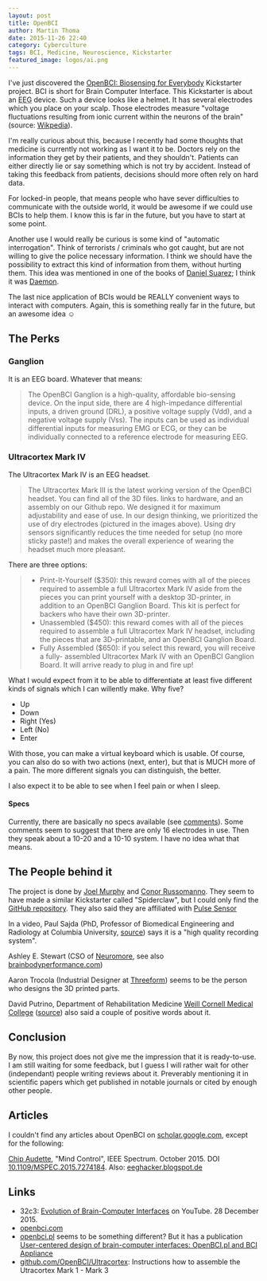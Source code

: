 ```yaml
---
layout: post
title: OpenBCI
author: Martin Thoma
date: 2015-11-26 22:40
category: Cyberculture
tags: BCI, Medicine, Neuroscience, Kickstarter
featured_image: logos/ai.png
---
```


I've just discovered the
[OpenBCI: Biosensing for Everybody](https://www.kickstarter.com/projects/openbci/openbci-biosensing-for-everybody) Kickstarter project. BCI is short for Brain Computer
Interface. This Kickstarter is about an
<abbr title="Electroencephalography">EEG</abbr> device. Such a device looks
like a helmet. It has several electrodes which you place on your scalp. Those
electrodes measure "voltage fluctuations resulting from ionic current within
the neurons of the brain" (source: [Wikpedia](https://en.wikipedia.org/wiki/Electroencephalography)).

I'm really curious about this, because I recently had some thoughts that
medicine is currently not working as I want it to be. Doctors rely on the
information they get by their patients, and they shouldn't. Patients can either
directly lie or say something which is not try by accident. Instead of taking
this feedback from patients, decisions should more often rely on hard data.

For locked-in people, that means people who have sever difficulties to
communicate with the outside world, it would be awesome if we could use BCIs
to help them. I know this is far in the future, but you have to start at some
point.

Another use I would really be curious is some kind of "automatic
interrogation". Think of terrorists / criminals who got caught, but are not
willing to give the police necessary information. I think we should have the
possibility to extract this kind of information from them, without hurting
them. This idea was mentioned in one of the books of [Daniel Suarez](https://en.wikipedia.org/wiki/Daniel_Suarez_(author)); I think it was [Daemon](https://en.wikipedia.org/wiki/Daemon_(novel_series)).

The last nice application of BCIs would be REALLY convenient ways to interact
with computers. Again, this is something really far in the future, but an
awesome idea ☺


## The Perks

### Ganglion

It is an EEG board. Whatever that means:

> The OpenBCI Ganglion is a high-quality, affordable bio-sensing device. On the
> input side, there are 4 high-impedance differential inputs, a driven ground
> (DRL), a positive voltage supply (Vdd), and a negative voltage supply (Vss).
> The inputs can be used as individual differential inputs for measuring EMG or
> ECG, or they can be individually connected to a reference electrode for
> measuring EEG.


### Ultracortex Mark IV

The Ultracortex Mark IV is an EEG headset.

> The Ultracortex Mark III is the latest working version of the OpenBCI
> headset. You can find all of the 3D files. links to hardware, and an assembly
> on our Github repo. We designed it for maximum adjustability and ease of use.
> In our design thinking, we prioritized the use of dry electrodes (pictured in
> the images above). Using dry sensors significantly reduces the time needed
> for setup (no more sticky paste!) and makes the overall experience of wearing
> the headset much more pleasant.

There are three options:

> * Print-It-Yourself ($350): this reward comes with all of the pieces required
>   to assemble a full Ultracortex Mark IV aside from the pieces you can print
>   yourself with a desktop 3D-printer, in addition to an OpenBCI Ganglion Board.
>   This kit is perfect for backers who have their own 3D-printer.
> * Unassembled ($450): this reward comes with all of the pieces required to
>   assemble a full Ultracortex Mark IV headset, including the pieces that are
>   3D-printable, and an OpenBCI Ganglion Board.
> * Fully Assembled ($650): if you select this reward, you will receive a fully-
>   assembled Ultracortex Mark IV with an OpenBCI Ganglion Board. It will arrive
>   ready to plug in and fire up!

What I would expect from it to be able to differentiate at least five different
kinds of signals which I can willently make. Why five?

* Up
* Down
* Right (Yes)
* Left (No)
* Enter

With those, you can make a virtual keyboard which is usable. Of course, you can
also do so with two actions (next, enter), but that is MUCH more of a pain. The
more different signals you can distinguish, the better.

I also expect it to be able to see when I feel pain or when I sleep.


#### Specs

Currently, there are basically no specs available (see [comments](https://www.kickstarter.com/projects/openbci/openbci-biosensing-for-everybody/comments)). Some comments seem to suggest
that there are only 16&nbsp;electrodes in use. Then they speak about a 10-20
and a 10-10 system. I have no idea what that means.


## The People behind it
The project is done by [Joel Murphy](https://www.linkedin.com/in/joel-murphy-a402733)
and [Conor Russomanno](https://www.linkedin.com/in/conor-russomanno-90077425). They seem to have
made a similar Kickstarter called "Spiderclaw", but I could only find the
[GitHub repository](https://github.com/OpenBCI/Spiderclaw).
They also said they are affiliated with [Pulse Sensor](https://www.kickstarter.com/projects/1342192419/pulse-sensor-an-open-source-heart-rate-sensor-that)

In a video, Paul Sajda (PhD, Professor of Biomedical Engineering and Radiology at Columbia University, [source](http://bme.columbia.edu/paul-sajda)) says it is a "high quality recording system".

Ashley E. Stewart (CSO of [Neuromore](http://www.neuromore.com/team/), see also [brainbodyperformance.com](http://www.brainbodyperformance.com/aboutdrashleyestewart/dr-ashley-e-stewart/))

Aaron Trocola (Industrial Designer at [Threeform](http://threeformfashion.com/))
seems to be the person who designs the 3D printed parts.

David Putrino, Department of Rehabilitation Medicine [Weill Cornell Medical
College](https://en.wikipedia.org/wiki/Weill_Cornell_Medicine)
([source](http://www.burke.org/research/faculty/31)) also said a couple of
positive words about it.


## Conclusion

By now, this project does not give me the impression that it is ready-to-use.
I am still waiting for some feedback, but I guess I will rather wait for
other (independant) people writing reviews about it. Preverably mentioning it
in scientific papers which get published in notable journals or cited by enough
other people.


## Articles

I couldn't find any articles about OpenBCI on
<a href="https://scholar.google.de/">scholar.google.com</a>, except for the
following:

[Chip Audette](https://github.com/chipaudette), "Mind Control", IEEE Spectrum. October 2015.
DOI [10.1109/MSPEC.2015.7274184](http://ieeexplore.ieee.org/xpl/articleDetails.jsp?arnumber=7274184). Also: [eeghacker.blogspot.de](http://eeghacker.blogspot.de/)

## Links

* 32c3: [Evolution of Brain-Computer Interfaces](https://www.youtube.com/watch?v=en-TDIdeA_g) on YouTube. 28 December 2015.
* [openbci.com](http://openbci.com/)
* [openbci.pl](http://braintech.pl/openbci-pl/) seems to be something different?
  But it has a publication [User-centered design of brain-computer interfaces: OpenBCI.pl and BCI Appliance](http://dx.doi.org/10.2478/v10175-012-0054-1)
* [github.com/OpenBCI/Ultracortex](https://github.com/OpenBCI/Ultracortex):
  Instructions how to assemble the Utracortex Mark&nbsp;1 - Mark&nbsp;3
